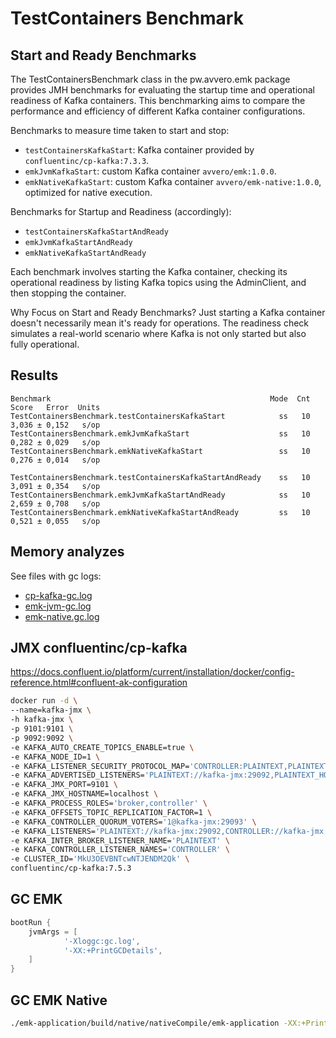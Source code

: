 # TestContainers Benchmark

## Start and Ready Benchmarks

The TestContainersBenchmark class in the pw.avvero.emk package provides JMH benchmarks for evaluating the startup time 
and operational readiness of Kafka containers. This benchmarking aims to compare the performance and efficiency of 
different Kafka container configurations.

Benchmarks to measure time taken to start and stop:
- `testContainersKafkaStart`: Kafka container provided by `confluentinc/cp-kafka:7.3.3`.
- `emkJvmKafkaStart`: custom Kafka container `avvero/emk:1.0.0`.
- `emkNativeKafkaStart`: custom Kafka container `avvero/emk-native:1.0.0`, optimized for native execution.

Benchmarks for Startup and Readiness (accordingly):
- `testContainersKafkaStartAndReady`
- `emkJvmKafkaStartAndReady`
- `emkNativeKafkaStartAndReady`

Each benchmark involves starting the Kafka container, checking its operational readiness by listing Kafka topics using 
the AdminClient, and then stopping the container.

Why Focus on Start and Ready Benchmarks? Just starting a Kafka container doesn't necessarily mean it's ready for 
operations. The readiness check simulates a real-world scenario where Kafka is not only started but also fully operational.

## Results
```
Benchmark                                                 Mode  Cnt  Score   Error  Units
TestContainersBenchmark.testContainersKafkaStart            ss   10  3,036 ± 0,152   s/op
TestContainersBenchmark.emkJvmKafkaStart                    ss   10  0,282 ± 0,029   s/op
TestContainersBenchmark.emkNativeKafkaStart                 ss   10  0,276 ± 0,014   s/op

TestContainersBenchmark.testContainersKafkaStartAndReady    ss   10  3,091 ± 0,354   s/op
TestContainersBenchmark.emkJvmKafkaStartAndReady            ss   10  2,659 ± 0,708   s/op
TestContainersBenchmark.emkNativeKafkaStartAndReady         ss   10  0,521 ± 0,055   s/op
```

## Memory analyzes

See files with gc logs:
- [cp-kafka-gc.log](cp-kafka-gc.log)
- [emk-jvm-gc.log](emk-jvm-gc.log)
- [emk-native.gc.log](emk-native.gc.log)

## JMX confluentinc/cp-kafka

https://docs.confluent.io/platform/current/installation/docker/config-reference.html#confluent-ak-configuration

```bash
docker run -d \
--name=kafka-jmx \
-h kafka-jmx \
-p 9101:9101 \
-p 9092:9092 \
-e KAFKA_AUTO_CREATE_TOPICS_ENABLE=true \
-e KAFKA_NODE_ID=1 \
-e KAFKA_LISTENER_SECURITY_PROTOCOL_MAP='CONTROLLER:PLAINTEXT,PLAINTEXT:PLAINTEXT,PLAINTEXT_HOST:PLAINTEXT' \
-e KAFKA_ADVERTISED_LISTENERS='PLAINTEXT://kafka-jmx:29092,PLAINTEXT_HOST://localhost:9092' \
-e KAFKA_JMX_PORT=9101 \
-e KAFKA_JMX_HOSTNAME=localhost \
-e KAFKA_PROCESS_ROLES='broker,controller' \
-e KAFKA_OFFSETS_TOPIC_REPLICATION_FACTOR=1 \
-e KAFKA_CONTROLLER_QUORUM_VOTERS='1@kafka-jmx:29093' \
-e KAFKA_LISTENERS='PLAINTEXT://kafka-jmx:29092,CONTROLLER://kafka-jmx:29093,PLAINTEXT_HOST://0.0.0.0:9092' \
-e KAFKA_INTER_BROKER_LISTENER_NAME='PLAINTEXT' \
-e KAFKA_CONTROLLER_LISTENER_NAMES='CONTROLLER' \
-e CLUSTER_ID='MkU3OEVBNTcwNTJENDM2Qk' \
confluentinc/cp-kafka:7.5.3
```

## GC EMK

```groovy
bootRun {
    jvmArgs = [
            '-Xloggc:gc.log',
            '-XX:+PrintGCDetails',
    ]
}
```

## GC EMK Native

```bash
./emk-application/build/native/nativeCompile/emk-application -XX:+PrintGC -XX:+VerboseGC
```
